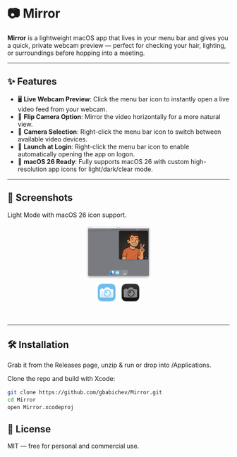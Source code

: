 # 📷 Mirror

**Mirror** is a lightweight macOS app that lives in your menu bar and gives you a quick, private webcam preview — perfect for checking your hair, lighting, or surroundings before hopping into a meeting.

---

## ✨ Features

- 🖥️ **Live Webcam Preview**: Click the menu bar icon to instantly open a live video feed from your webcam.
- 🔄 **Flip Camera Option**: Mirror the video horizontally for a more natural view.
- 🎥 **Camera Selection**: Right-click the menu bar icon to switch between available video devices.
- 🚀 **Launch at Login**: Right-click the menu bar icon to enable automatically opening the app on logon. 
- 🎨 **macOS 26 Ready**: Fully supports macOS 26 with custom high-resolution app icons for light/dark/clear mode. 
---

## 📸 Screenshots

Light Mode with macOS 26 icon support.
<br>
<p align="center">
<img src="docs/demo.png" alt="Light Mode Screenshot" width="30%">
<br>
<img src="docs/iconLight.png" alt="Light Mode Screenshot" width="10%">
<img src="docs/iconDark.png" alt="Light Mode Screenshot" width="10%">

</p>
<br>


---

## 🛠 Installation

Grab it from the Releases page, unzip & run or drop into /Applications. 

Clone the repo and build with Xcode:

```bash
git clone https://github.com/gbabichev/Mirror.git
cd Mirror
open Mirror.xcodeproj
```

## 📄 License

MIT — free for personal and commercial use. 
